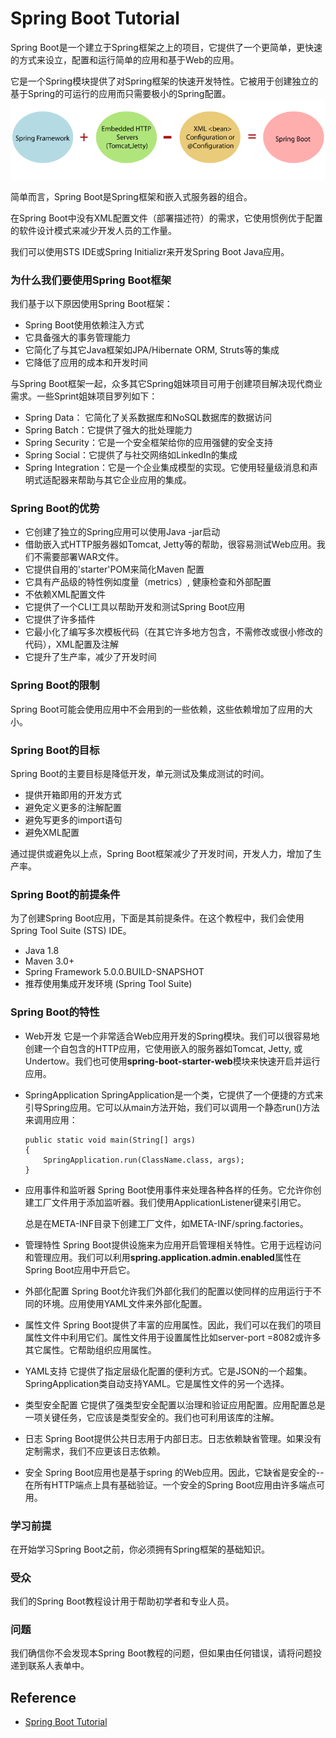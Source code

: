 # Spring Boot Tutorial
Spring Boot是一个建立于Spring框架之上的项目，它提供了一个更简单，更快速的方式来设立，配置和运行简单的应用和基于Web的应用。

它是一个Spring模块提供了对Spring框架的快速开发特性。它被用于创建独立的基于Spring的可运行的应用而只需要极小的Spring配置。
![What's sprint boot](images/what-is-spring-boot.png)

简单而言，Spring Boot是Spring框架和嵌入式服务器的组合。

在Spring Boot中没有XML配置文件（部署描述符）的需求，它使用惯例优于配置的软件设计模式来减少开发人员的工作量。

我们可以使用STS IDE或Spring Initializr来开发Spring Boot Java应用。
### 为什么我们要使用Spring Boot框架
我们基于以下原因使用Spring Boot框架：
- Spring Boot使用依赖注入方式
- 它具备强大的事务管理能力
- 它简化了与其它Java框架如JPA/Hibernate ORM, Struts等的集成
- 它降低了应用的成本和开发时间

与Spring Boot框架一起，众多其它Spring姐妹项目可用于创建项目解决现代商业需求。一些Sprint姐妹项目罗列如下：
- Spring Data： 它简化了关系数据库和NoSQL数据库的数据访问
- Spring Batch：它提供了强大的批处理能力
- Spring Security：它是一个安全框架给你的应用强健的安全支持
- Spring Social：它提供了与社交网络如LinkedIn的集成
- Spring Integration：它是一个企业集成模型的实现。它使用轻量级消息和声明式适配器来帮助与其它企业应用的集成。
### Spring Boot的优势
- 它创建了独立的Spring应用可以使用Java -jar启动
- 借助嵌入式HTTP服务器如Tomcat, Jetty等的帮助，很容易测试Web应用。我们不需要部署WAR文件。
- 它提供自用的'starter'POM来简化Maven 配置
- 它具有产品级的特性例如度量（metrics）, 健康检查和外部配置
- 不依赖XML配置文件
- 它提供了一个CLI工具以帮助开发和测试Spring Boot应用
- 它提供了许多插件
- 它最小化了编写多次模板代码（在其它许多地方包含，不需修改或很小修改的代码），XML配置及注解
- 它提升了生产率，减少了开发时间
### Spring Boot的限制
Spring Boot可能会使用应用中不会用到的一些依赖，这些依赖增加了应用的大小。
### Spring Boot的目标
Spring Boot的主要目标是降低开发，单元测试及集成测试的时间。
- 提供开箱即用的开发方式
- 避免定义更多的注解配置
- 避免写更多的import语句
- 避免XML配置

通过提供或避免以上点，Spring Boot框架减少了开发时间，开发人力，增加了生产率。
### Spring Boot的前提条件
为了创建Spring Boot应用，下面是其前提条件。在这个教程中，我们会使用Spring Tool Suite (STS) IDE。
- Java 1.8
- Maven 3.0+
- Spring Framework 5.0.0.BUILD-SNAPSHOT
- 推荐使用集成开发环境 (Spring Tool Suite)
### Spring Boot的特性
- Web开发
  它是一个非常适合Web应用开发的Spring模块。我们可以很容易地创建一个自包含的HTTP应用，它使用嵌入的服务器如Tomcat, Jetty, 或 Undertow。我们也可使用**spring-boot-starter-web**模块来快速开启并运行应用。
- SpringApplication
  SpringApplication是一个类，它提供了一个便捷的方式来引导Spring应用。它可以从main方法开始，我们可以调用一个静态run()方法来调用应用：
  ```
  public static void main(String[] args)  
  {    
      SpringApplication.run(ClassName.class, args);
  }  
  ```
- 应用事件和监听器
  Spring Boot使用事件来处理各种各样的任务。它允许你创建工厂文件用于添加监听器。我们使用ApplicationListener键来引用它。

  总是在META-INF目录下创建工厂文件，如META-INF/spring.factories。
- 管理特性
  Spring Boot提供设施来为应用开启管理相关特性。它用于远程访问和管理应用。我们可以利用**spring.application.admin.enabled**属性在Spring Boot应用中开启它。
- 外部化配置
  Spring Boot允许我们外部化我们的配置以使同样的应用运行于不同的环境。应用使用YAML文件来外部化配置。
- 属性文件
  Spring Boot提供了丰富的应用属性。因此，我们可以在我们的项目属性文件中利用它们。属性文件用于设置属性比如server-port =8082或许多其它属性。它帮助组织应用属性。
- YAML支持
  它提供了指定层级化配置的便利方式。它是JSON的一个超集。SpringApplication类自动支持YAML。它是属性文件的另一个选择。
- 类型安全配置
  它提供了强类型安全配置以治理和验证应用配置。应用配置总是一项关键任务，它应该是类型安全的。我们也可利用该库的注解。
- 日志
  Spring Boot提供公共日志用于内部日志。日志依赖缺省管理。如果没有定制需求，我们不应更该日志依赖。
- 安全
  Spring Boot应用也是基于spring 的Web应用。因此，它缺省是安全的--在所有HTTP端点上具有基础验证。一个安全的Spring Boot应用由许多端点可用。
### 学习前提
在开始学习Spring Boot之前，你必须拥有Spring框架的基础知识。
### 受众
我们的Spring Boot教程设计用于帮助初学者和专业人员。
### 问题
我们确信你不会发现本Spring Boot教程的问题，但如果由任何错误，请将问题投递到联系人表单中。

## Reference
- [Spring Boot Tutorial](https://www.javatpoint.com/spring-boot-tutorial)